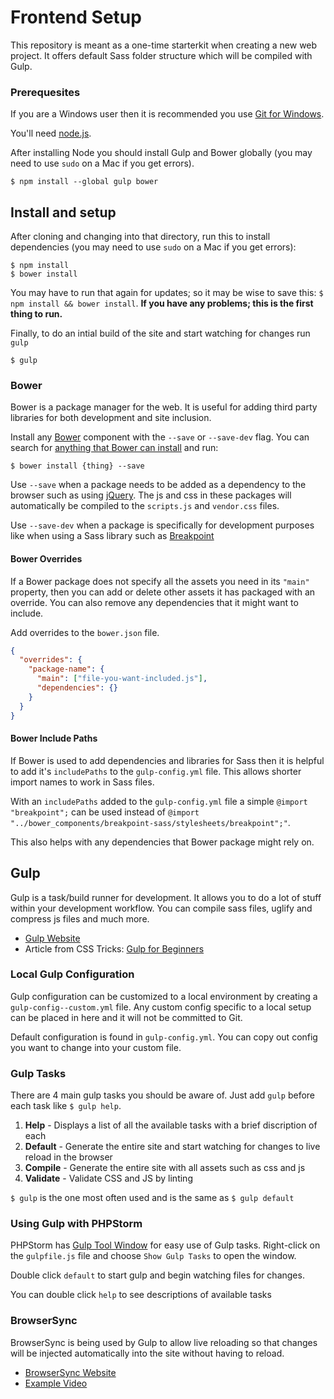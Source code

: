 # Frontend Setup

This repository is meant as a one-time starterkit when creating a new web project. It offers default Sass folder structure which will be compiled with Gulp.

### Prerequesites

If you are a Windows user then it is recommended you use [Git for Windows](http://git-for-windows.github.io/).

You'll need [node.js](http://nodejs.org).

After installing Node you should install Gulp and Bower globally (you may need to use `sudo` on a Mac if you get errors).

```
$ npm install --global gulp bower
```

## Install and setup

After cloning and changing into that directory, run this to install dependencies (you may need to use `sudo` on a Mac if you get errors):

    $ npm install
    $ bower install

You may have to run that again for updates; so it may be wise to save this: `$ npm install && bower install`. **If you have any problems; this is the first thing to run.**

Finally, to do an intial build of the site and start watching for changes run `gulp`

```
$ gulp
```

### Bower

Bower is a package manager for the web. It is useful for adding third party libraries for both development and site inclusion.

Install any [Bower](http://bower.io) component with the `--save` or `--save-dev` flag. You can search for [anything that Bower can install](http://bower.io/search/) and run:

    $ bower install {thing} --save

Use `--save` when a package needs to be added as a dependency to the browser such as using [jQuery](https://jquery.com/). The js and css in these packages will automatically be compiled to the `scripts.js` and `vendor.css` files.

Use `--save-dev` when a package is specifically for development purposes like when using a Sass library such as [Breakpoint](http://breakpoint-sass.com/)

#### Bower Overrides

If a Bower package does not specify all the assets you need in its `"main"` property, then you can add or delete other assets it has packaged with an override. You can also remove any dependencies that it might want to include.

Add overrides to the `bower.json` file.

```json
{
  "overrides": {
    "package-name": {
      "main": ["file-you-want-included.js"],
      "dependencies": {}
    }
  }
}
```

#### Bower Include Paths

If Bower is used to add dependencies and libraries for Sass then it is helpful to add it's `includePaths` to the `gulp-config.yml` file. This allows shorter import names to work in Sass files.

With an `includePaths` added to the `gulp-config.yml` file a simple `@import "breakpoint";` can be used instead of `@import "../bower_components/breakpoint-sass/stylesheets/breakpoint";"`.

This also helps with any dependencies that Bower package might rely on.

## Gulp

Gulp is a task/build runner for development. It allows you to do a lot of stuff within your development workflow. You can compile sass files, uglify and compress js files and much more.

- [Gulp Website](http://gulpjs.com/)
- Article from CSS Tricks: [Gulp for Beginners](https://css-tricks.com/gulp-for-beginners/)

### Local Gulp Configuration

Gulp configuration can be customized to a local environment by creating a `gulp-config--custom.yml` file. Any custom config specific to a local setup can be placed in here and it will not be committed to Git.

Default configuration is found in `gulp-config.yml`. You can copy out config you want to change into your custom file.

### Gulp Tasks

There are 4 main gulp tasks you should be aware of. Just add `gulp` before each task like `$ gulp help`.

1. **Help** - Displays a list of all the available tasks with a brief discription of each
2. **Default** - Generate the entire site and start watching for changes to live reload in the browser
3. **Compile** - Generate the entire site with all assets such as css and js
4. **Validate** - Validate CSS and JS by linting

`$ gulp` is the one most often used and is the same as `$ gulp default`

### Using Gulp with PHPStorm

PHPStorm has [Gulp Tool Window](https://www.jetbrains.com/phpstorm/help/gulp-tool-window.html) for easy use of Gulp tasks.
Right-click on the `gulpfile.js` file and choose `Show Gulp Tasks` to open the window.

Double click `default` to start gulp and begin watching files for changes.

You can double click `help` to see descriptions of available tasks

### BrowserSync

BrowserSync is being used by Gulp to allow live reloading so that changes will be injected automatically into the site without having to reload.

- [BrowserSync Website](https://www.browsersync.io/)
- [Example Video](https://youtu.be/907K7nqYesg)
